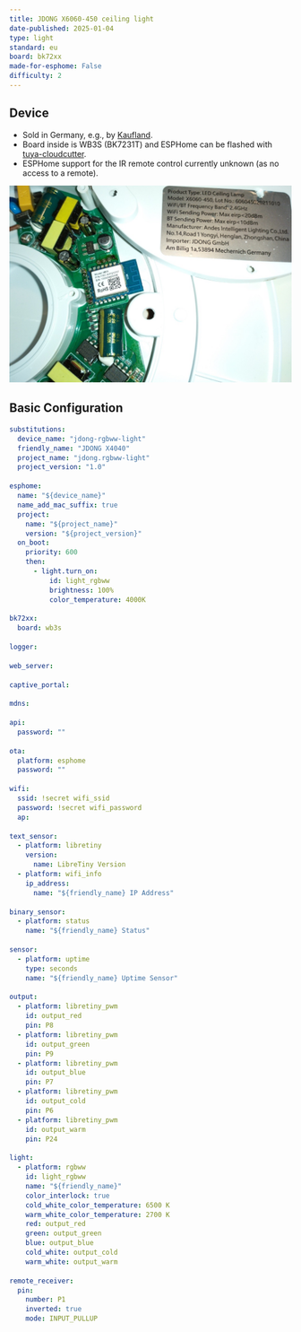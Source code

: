 ```yaml
---
title: JDONG X6060-450 ceiling light
date-published: 2025-01-04
type: light
standard: eu
board: bk72xx
made-for-esphome: False
difficulty: 2
---
```


## Device

- Sold in Germany, e.g., by [Kaufland](https://www.kaufland.de/product/407823330/).
- Board inside is WB3S (BK7231T) and ESPHome can be flashed with [tuya-cloudcutter](https://github.com/tuya-cloudcutter/tuya-cloudcutter).
- ESPHome support for the IR remote control currently unknown (as no access to a remote).

![JDONG X6060 board](./jdong_x6060.jpeg "JDONG X6060-450 board")

## Basic Configuration

```yaml
substitutions:
  device_name: "jdong-rgbww-light"
  friendly_name: "JDONG X4040"
  project_name: "jdong.rgbww-light"
  project_version: "1.0"

esphome:
  name: "${device_name}"
  name_add_mac_suffix: true
  project:
    name: "${project_name}"
    version: "${project_version}"
  on_boot:
    priority: 600
    then:
      - light.turn_on:
          id: light_rgbww
          brightness: 100%
          color_temperature: 4000K

bk72xx:
  board: wb3s

logger:

web_server:

captive_portal:

mdns:

api:
  password: ""

ota:
  platform: esphome
  password: ""

wifi:
  ssid: !secret wifi_ssid
  password: !secret wifi_password
  ap:

text_sensor:
  - platform: libretiny
    version:
      name: LibreTiny Version
  - platform: wifi_info
    ip_address:
      name: "${friendly_name} IP Address"

binary_sensor:
  - platform: status
    name: "${friendly_name} Status"

sensor:
  - platform: uptime
    type: seconds
    name: "${friendly_name} Uptime Sensor"

output:
  - platform: libretiny_pwm
    id: output_red
    pin: P8
  - platform: libretiny_pwm
    id: output_green
    pin: P9
  - platform: libretiny_pwm
    id: output_blue
    pin: P7
  - platform: libretiny_pwm
    id: output_cold
    pin: P6
  - platform: libretiny_pwm
    id: output_warm
    pin: P24

light:
  - platform: rgbww
    id: light_rgbww
    name: "${friendly_name}"
    color_interlock: true
    cold_white_color_temperature: 6500 K
    warm_white_color_temperature: 2700 K
    red: output_red
    green: output_green
    blue: output_blue
    cold_white: output_cold
    warm_white: output_warm

remote_receiver:
  pin:
    number: P1
    inverted: true
    mode: INPUT_PULLUP
```

